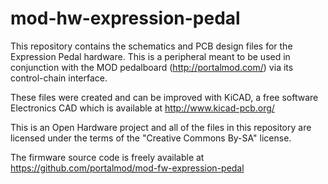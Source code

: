 mod-hw-expression-pedal
=======================

This repository contains the schematics and PCB design files for the Expression Pedal hardware.
This is a peripheral meant to be used in conjunction with the MOD pedalboard (http://portalmod.com/) via its control-chain interface.


These files were created and can be improved with KiCAD, a free software Electronics CAD which is available at http://www.kicad-pcb.org/


This is an Open Hardware project and all of the files in this repository are licensed under the terms of the "Creative Commons By-SA" license.

The firmware source code is freely available at https://github.com/portalmod/mod-fw-expression-pedal
